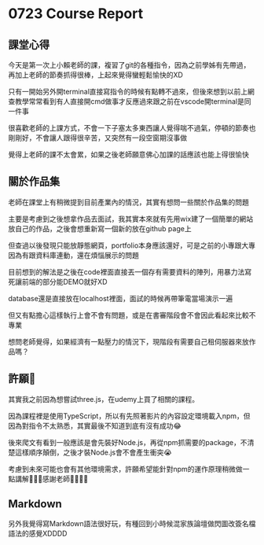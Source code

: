 # 0723 Course Report

## 課堂心得

今天是第一次上小賴老師的課，複習了git的各種指令，因為之前學姊有先帶過，再加上老師的節奏抓得很棒，上起來覺得蠻輕鬆愉快的XD

只有一開始另外開terminal直接寫指令的時候有點轉不過來，但後來想到以前上網查教學常常看到有人直接開cmd做事才反應過來跟之前在vscode開terminal是同一件事

很喜歡老師的上課方式，不會一下子塞太多東西讓人覺得喘不過氣，停頓的節奏也剛剛好，不會讓人跟得很辛苦，又突然有一段空窗期沒事做

覺得上老師的課不太會累，如果之後老師願意佛心加課的話應該也能上得很愉快

## 關於作品集
老師在課堂上有稍微提到目前產業內的情況，其實有想問一些關於作品集的問題

主要是考慮到之後想拿作品去面試，我其實本來就有先用wix建了一個簡單的網站放自己的作品，之後會想重新寫一個新的放在github page上

但查過以後發現只能放靜態網頁，portfolio本身應該還好，可是之前的小專跟大專因為有跟資料庫連動，還在煩惱展示的問題

目前想到的解法是之後在code裡面直接丟一個存有需要資料的陣列，用暴力法寫死讓前端的部分能DEMO就好XD

database還是直接放在localhost裡面，面試的時候再帶筆電當場演示一遍

但又有點擔心這樣執行上會不會有問題，或是在書審階段會不會因此看起來比較不專業

想問老師覺得，如果經濟有一點壓力的情況下，現階段有需要自己租伺服器來放作品嗎？

## 許願:stars:
其實我之前因為想嘗試three.js，在udemy上買了相關的課程。

因為課程裡是使用TypeScript，所以有先照著影片的內容設定環境載入npm，但因為對指令不太熟悉，其實最後不知道到底有沒有成功:joy: 

後來爬文有看到一般應該是會先裝好Node.js，再從npm抓需要的package，不清楚這樣順序顛倒，之後才裝Node.js會不會產生衝突:sob: 

考慮到未來可能也會有其他環境需求，許願希望能針對npm的運作原理稍微做一點講解:pray::pray::pray:感謝老師:pray::pray::pray::pray:

## Markdown
另外我覺得寫Markdown語法很好玩，有種回到小時候混家族論壇做閃圖改簽名檔語法的感覺XDDDD

